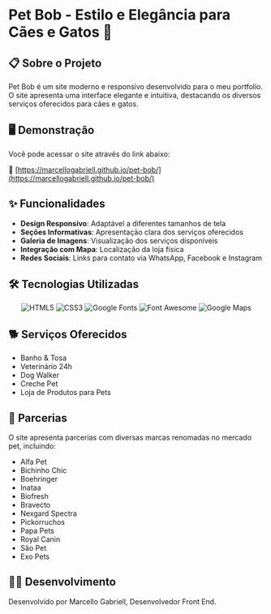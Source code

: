 # Pet Bob - Estilo e Elegância para Cães e Gatos 🐾


## 📋 Sobre o Projeto

Pet Bob é um site moderno e responsivo desenvolvido para o meu portfolio. O site apresenta uma interface elegante e intuitiva, destacando os diversos serviços oferecidos para cães e gatos.

## 🖥️ Demonstração

Você pode acessar o site através do link abaixo:

🔗 [https://marcellogabriell.github.io/pet-bob/](https://marcellogabriell.github.io/pet-bob/)


## ✨ Funcionalidades

- **Design Responsivo**: Adaptável a diferentes tamanhos de tela
- **Seções Informativas**: Apresentação clara dos serviços oferecidos
- **Galeria de Imagens**: Visualização dos serviços disponíveis
- **Integração com Mapa**: Localização da loja física
- **Redes Sociais**: Links para contato via WhatsApp, Facebook e Instagram

## 🛠️ Tecnologias Utilizadas

<div align="center">
  <img src="https://img.shields.io/badge/HTML5-E34F26?style=for-the-badge&logo=html5&logoColor=white" alt="HTML5">
  <img src="https://img.shields.io/badge/CSS3-1572B6?style=for-the-badge&logo=css3&logoColor=white" alt="CSS3">
  <img src="https://img.shields.io/badge/Google_Fonts-4285F4?style=for-the-badge&logo=google&logoColor=white" alt="Google Fonts">
  <img src="https://img.shields.io/badge/Font_Awesome-528DD7?style=for-the-badge&logo=font-awesome&logoColor=white" alt="Font Awesome">
  <img src="https://img.shields.io/badge/Google_Maps-4285F4?style=for-the-badge&logo=google-maps&logoColor=white" alt="Google Maps">
</div>

## 🐕 Serviços Oferecidos

- Banho & Tosa
- Veterinário 24h
- Dog Walker
- Creche Pet
- Loja de Produtos para Pets

## 🤝 Parcerias

O site apresenta parcerias com diversas marcas renomadas no mercado pet, incluindo:
- Alfa Pet
- Bichinho Chic
- Boehringer
- Inataa
- Biofresh
- Bravecto
- Nexgard Spectra
- Pickorruchos
- Papa Pets
- Royal Canin
- São Pet
- Exo Pets


## 👨‍💻 Desenvolvimento

Desenvolvido por Marcello Gabriell, Desenvolvedor Front End.
